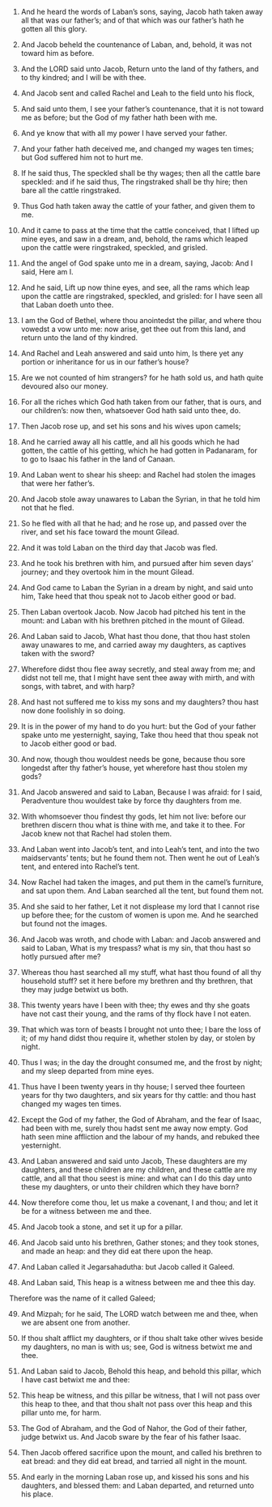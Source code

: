 1. And he heard the words of Laban’s sons, saying, Jacob hath taken
away all that was our father’s; and of that which was our father’s
hath he gotten all this glory.

2. And Jacob beheld the countenance of Laban, and, behold, it was
not toward him as before.

3. And the LORD said unto Jacob, Return unto the land of thy
fathers, and to thy kindred; and I will be with thee.

4. And Jacob sent and called Rachel and Leah to the field unto his
flock,

5. And said unto them, I see your father’s countenance, that
it is not toward me as before; but the God of my father hath been with
me.

6. And ye know that with all my power I have served your father.

7. And your father hath deceived me, and changed my wages ten times;
but God suffered him not to hurt me.

8. If he said thus, The speckled shall be thy wages; then all the
cattle bare speckled: and if he said thus, The ringstraked shall be
thy hire; then bare all the cattle ringstraked.

9. Thus God hath taken away the cattle of your father, and given
them to me.

10. And it came to pass at the time that the cattle conceived, that
I lifted up mine eyes, and saw in a dream, and, behold, the rams which
leaped upon the cattle were ringstraked, speckled, and grisled.

11. And the angel of God spake unto me in a dream, saying, Jacob:
And I said, Here am I.

12. And he said, Lift up now thine eyes, and see, all the rams which
leap upon the cattle are ringstraked, speckled, and grisled: for I
have seen all that Laban doeth unto thee.

13. I am the God of Bethel, where thou anointedst the pillar, and
where thou vowedst a vow unto me: now arise, get thee out from this
land, and return unto the land of thy kindred.

14. And Rachel and Leah answered and said unto him, Is there yet any
portion or inheritance for us in our father’s house?

15. Are we not
counted of him strangers? for he hath sold us, and hath quite devoured
also our money.

16. For all the riches which God hath taken from our father, that is
ours, and our children’s: now then, whatsoever God hath said unto
thee, do.

17. Then Jacob rose up, and set his sons and his wives upon camels;

18. And he carried away all his cattle, and all his goods which he
had gotten, the cattle of his getting, which he had gotten in
Padanaram, for to go to Isaac his father in the land of Canaan.

19. And Laban went to shear his sheep: and Rachel had stolen the
images that were her father’s.

20. And Jacob stole away unawares to Laban the Syrian, in that he
told him not that he fled.

21. So he fled with all that he had; and he rose up, and passed over
the river, and set his face toward the mount Gilead.

22. And it was told Laban on the third day that Jacob was fled.

23. And he took his brethren with him, and pursued after him seven
days’ journey; and they overtook him in the mount Gilead.

24. And God came to Laban the Syrian in a dream by night, and said
unto him, Take heed that thou speak not to Jacob either good or bad.

25. Then Laban overtook Jacob. Now Jacob had pitched his tent in the
mount: and Laban with his brethren pitched in the mount of Gilead.

26. And Laban said to Jacob, What hast thou done, that thou hast
stolen away unawares to me, and carried away my daughters, as captives
taken with the sword?

27. Wherefore didst thou flee away secretly,
and steal away from me; and didst not tell me, that I might have sent
thee away with mirth, and with songs, with tabret, and with harp?

28. And hast not suffered me to kiss my sons and my daughters? thou
hast now done foolishly in so doing.

29. It is in the power of my hand to do you hurt: but the God of
your father spake unto me yesternight, saying, Take thou heed that
thou speak not to Jacob either good or bad.

30. And now, though thou wouldest needs be gone, because thou sore
longedst after thy father’s house, yet wherefore hast thou stolen my
gods?

31. And Jacob answered and said to Laban, Because I was
afraid: for I said, Peradventure thou wouldest take by force thy
daughters from me.

32. With whomsoever thou findest thy gods, let him not live: before
our brethren discern thou what is thine with me, and take it to thee.
For Jacob knew not that Rachel had stolen them.

33. And Laban went into Jacob’s tent, and into Leah’s tent, and into
the two maidservants’ tents; but he found them not. Then went he out
of Leah’s tent, and entered into Rachel’s tent.

34. Now Rachel had taken the images, and put them in the camel’s
furniture, and sat upon them. And Laban searched all the tent, but
found them not.

35. And she said to her father, Let it not displease my lord that I
cannot rise up before thee; for the custom of women is upon me. And he
searched but found not the images.

36. And Jacob was wroth, and chode with Laban: and Jacob answered
and said to Laban, What is my trespass? what is my sin, that thou hast
so hotly pursued after me?

37. Whereas thou hast searched all my
stuff, what hast thou found of all thy household stuff? set it here
before my brethren and thy brethren, that they may judge betwixt us
both.

38. This twenty years have I been with thee; thy ewes and thy she
goats have not cast their young, and the rams of thy flock have I not
eaten.

39. That which was torn of beasts I brought not unto thee; I bare
the loss of it; of my hand didst thou require it, whether stolen by
day, or stolen by night.

40. Thus I was; in the day the drought consumed me, and the frost by
night; and my sleep departed from mine eyes.

41. Thus have I been twenty years in thy house; I served thee
fourteen years for thy two daughters, and six years for thy cattle:
and thou hast changed my wages ten times.

42. Except the God of my father, the God of Abraham, and the fear of
Isaac, had been with me, surely thou hadst sent me away now empty. God
hath seen mine affliction and the labour of my hands, and rebuked thee
yesternight.

43. And Laban answered and said unto Jacob, These daughters are my
daughters, and these children are my children, and these cattle are my
cattle, and all that thou seest is mine: and what can I do this day
unto these my daughters, or unto their children which they have born?

44. Now therefore come thou, let us make a covenant, I and thou; and
let it be for a witness between me and thee.

45. And Jacob took a stone, and set it up for a pillar.

46. And Jacob said unto his brethren, Gather stones; and they took
stones, and made an heap: and they did eat there upon the heap.

47. And Laban called it Jegarsahadutha: but Jacob called it Galeed.

48. And Laban said, This heap is a witness between me and thee this
day.

Therefore was the name of it called Galeed;

49. And Mizpah; for he
said, The LORD watch between me and thee, when we are absent one from
another.

50. If thou shalt afflict my daughters, or if thou shalt take other
wives beside my daughters, no man is with us; see, God is witness
betwixt me and thee.

51. And Laban said to Jacob, Behold this heap, and behold this
pillar, which I have cast betwixt me and thee:

52. This heap be
witness, and this pillar be witness, that I will not pass over this
heap to thee, and that thou shalt not pass over this heap and this
pillar unto me, for harm.

53. The God of Abraham, and the God of Nahor, the God of their
father, judge betwixt us. And Jacob sware by the fear of his father
Isaac.

54. Then Jacob offered sacrifice upon the mount, and called his
brethren to eat bread: and they did eat bread, and tarried all night
in the mount.

55. And early in the morning Laban rose up, and kissed his sons and
his daughters, and blessed them: and Laban departed, and returned unto
his place.